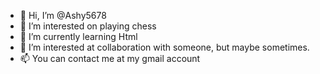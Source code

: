 - 👋 Hi, I’m @Ashy5678
- 👀 I’m interested on playing chess 
- 🌱 I’m currently learning Html
- 💞️ I’m interested at collaboration with someone, but maybe sometimes.
- 📫 You can contact me at my gmail account 

<!---
Ashy5678/Ashy5678 is a ✨ special ✨ repository because its `README.md` (this file) appears on your GitHub profile.
You can click the Preview link to take a look at your changes.
--->
